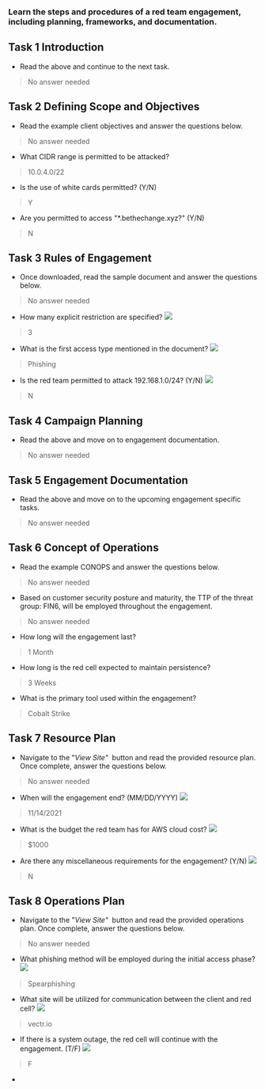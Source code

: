 ### Learn the steps and procedures of a red team engagement, including planning, frameworks, and documentation.

## Task 1 Introduction

- Read the above and continue to the next task.
> No answer needed

## Task 2 Defining Scope and Objectives

- Read the example client objectives and answer the questions below.
> No answer needed

- What CIDR range is permitted to be attacked?
> 10.0.4.0/22

- Is the use of white cards permitted? (Y/N)
> Y

- Are you permitted to access "*.bethechange.xyz?" (Y/N)
> N

## Task 3 Rules of Engagement

- Once downloaded, read the sample document and answer the questions below.
> No answer needed

- How many explicit restriction are specified?
![](Attachments/Red%20Team%20Engagementsrestricitons.png)
> 3

- What is the first access type mentioned in the document?
![](Attachments/accesstype.png)
> Phishing

- Is the red team permitted to attack 192.168.1.0/24? (Y/N)
![](Attachments/restrictions.png)
> N

## Task 4 Campaign Planning

- Read the above and move on to engagement documentation.
> No answer needed

## Task 5 Engagement Documentation

- Read the above and move on to the upcoming engagement specific tasks.
> No answer needed

## Task 6 Concept of Operations

- Read the example CONOPS and answer the questions below.
> No answer needed

- Based on customer security posture and maturity, the TTP of the threat group: FIN6, will be employed throughout the engagement.
> No answer needed

- How long will the engagement last?
> 1 Month

- How long is the red cell expected to maintain persistence?
> 3 Weeks

- What is the primary tool used within the engagement?
> Cobalt Strike

## Task 7 Resource Plan

- Navigate to the "_View Site"_  button and read the provided resource plan. Once complete, answer the questions below.
> No answer needed

- When will the engagement end? (MM/DD/YYYY)
![](Attachments/end.png)

> 11/14/2021

- What is the budget the red team has for AWS cloud cost?
![](Attachments/cloud.png)
> $1000

- Are there any miscellaneous requirements for the engagement? (Y/N)
![](Attachments/Norequirements.png)
> N

## Task 8 Operations Plan

- Navigate to the "_View Site"_  button and read the provided operations plan. Once complete, answer the questions below.
> No answer needed

- What phishing method will be employed during the initial access phase?
![](Attachments/phishing.png)
> Spearphishing

- What site will be utilized for communication between the client and red cell?
![](Attachments/site.png)
> vectr.io

- If there is a system outage, the red cell will continue with the engagement. (T/F)
![](Attachments/systemoutrage.png)
> F

- 